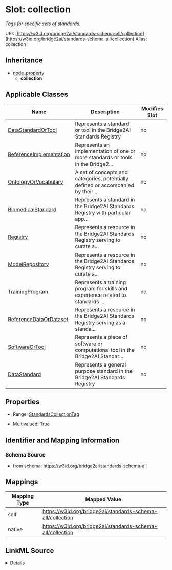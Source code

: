 

# Slot: collection 


_Tags for specific sets of standards._





URI: [https://w3id.org/bridge2ai/standards-schema-all/collection](https://w3id.org/bridge2ai/standards-schema-all/collection)
Alias: collection


## Inheritance

* [node_property](node_property.md)
    * **collection**






## Applicable Classes

| Name | Description | Modifies Slot |
| --- | --- | --- |
| [DataStandardOrTool](DataStandardOrTool.md) | Represents a standard or tool in the Bridge2AI Standards Registry |  no  |
| [ReferenceImplementation](ReferenceImplementation.md) | Represents an implementation of one or more standards or tools in the Bridge2... |  no  |
| [OntologyOrVocabulary](OntologyOrVocabulary.md) | A set of concepts and categories, potentially defined or accompanied by their... |  no  |
| [BiomedicalStandard](BiomedicalStandard.md) | Represents a standard in the Bridge2AI Standards Registry with particular app... |  no  |
| [Registry](Registry.md) | Represents a resource in the Bridge2AI Standards Registry serving to curate a... |  no  |
| [ModelRepository](ModelRepository.md) | Represents a resource in the Bridge2AI Standards Registry serving to curate a... |  no  |
| [TrainingProgram](TrainingProgram.md) | Represents a training program for skills and experience related to standards ... |  no  |
| [ReferenceDataOrDataset](ReferenceDataOrDataset.md) | Represents a resource in the Bridge2AI Standards Registry serving as a standa... |  no  |
| [SoftwareOrTool](SoftwareOrTool.md) | Represents a piece of software or computational tool in the Bridge2AI Standar... |  no  |
| [DataStandard](DataStandard.md) | Represents a general purpose standard in the Bridge2AI Standards Registry |  no  |







## Properties

* Range: [StandardsCollectionTag](StandardsCollectionTag.md)

* Multivalued: True





## Identifier and Mapping Information







### Schema Source


* from schema: https://w3id.org/bridge2ai/standards-schema-all




## Mappings

| Mapping Type | Mapped Value |
| ---  | ---  |
| self | https://w3id.org/bridge2ai/standards-schema-all/collection |
| native | https://w3id.org/bridge2ai/standards-schema-all/collection |




## LinkML Source

<details>
```yaml
name: collection
description: Tags for specific sets of standards.
from_schema: https://w3id.org/bridge2ai/standards-schema-all
rank: 1000
is_a: node_property
domain: NamedThing
alias: collection
domain_of:
- DataStandardOrTool
range: StandardsCollectionTag
multivalued: true

```
</details>